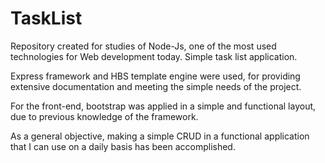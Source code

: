 # TaskList
Repository created for studies of Node-Js, one of the most used technologies for Web development today.
Simple task list application.

Express framework and HBS template engine were used, for providing extensive documentation and meeting the simple needs of the project.

For the front-end, bootstrap was applied in a simple and functional layout, due to previous knowledge of the framework.

As a general objective, making a simple CRUD in a functional application that I can use on a daily basis has been accomplished.

